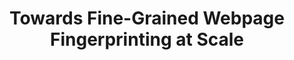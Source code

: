 ---
title: "Towards Fine-Grained Webpage Fingerprinting at Scale"
excerpt: ACM Conference on Computer and Communications Security (CCS) 2024
authors: Xiyuan Zhao*, Xinhao Deng*, Qi Li, Yunpeng Liu, <strong>Zhuotao Liu</strong>, Kun Sun, Ke Xu.
seq: 4
conference: "CCS24"
conference_url: "https://www.sigsac.org/ccs/CCS2024/"
tag: CCS24
---
